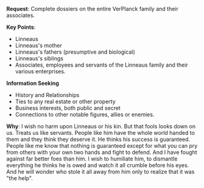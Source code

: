 **Request**: Complete dossiers on the entire VerPlanck family and their associates.

**Key Points**:
- Linneaus
- Linneaus's mother
- Linneaus's fathers (presumptive and biological)
- Linneaus's siblings
- Associates, employees and servants of the Linneaus family and their various enterprises.

**Information Seeking**
- History and Relationships
- Ties to any real estate or other property
- Business interests, both public and secret
- Connections to other notable figures, allies or enemies.

**Why**: I wish no harm upon Linneaus or his kin. But that fools looks down on us. Treats us like servants. People like him have the whole world handed to them and they think they deserve it. He thinks his success is guaranteed. People like me know that nothing is guaranteed except for what you can pry from others with your own two hands and fight to defend. And I have fought against far better foes than him. I wish to humiliate him, to dismantle everything he thinks he is owed and watch it all crumble before his eyes. And he will wonder who stole it all away from him only to realize that it was "the help".